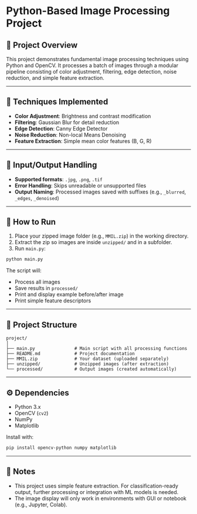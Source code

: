 
# Python-Based Image Processing Project

## 🎯 Project Overview
This project demonstrates fundamental image processing techniques using Python and OpenCV. It processes a batch of images through a modular pipeline consisting of color adjustment, filtering, edge detection, noise reduction, and simple feature extraction.

---

## 🧩 Techniques Implemented
- **Color Adjustment**: Brightness and contrast modification
- **Filtering**: Gaussian Blur for detail reduction
- **Edge Detection**: Canny Edge Detector
- **Noise Reduction**: Non-local Means Denoising
- **Feature Extraction**: Simple mean color features (B, G, R)

---

## 📂 Input/Output Handling
- **Supported formats**: `.jpg`, `.png`, `.tif`
- **Error Handling**: Skips unreadable or unsupported files
- **Output Naming**: Processed images saved with suffixes (e.g., `_blurred`, `_edges`, `_denoised`)

---

## 🚀 How to Run

1. Place your zipped image folder (e.g., `MMIL.zip`) in the working directory.
2. Extract the zip so images are inside `unzipped/` and in a subfolder.
3. Run `main.py`:

```bash
python main.py
```

The script will:
- Process all images
- Save results in `processed/`
- Print and display example before/after image
- Print simple feature descriptors

---

## 📁 Project Structure

```
project/
│
├── main.py               # Main script with all processing functions
├── README.md             # Project documentation
├── MMIL.zip              # Your dataset (uploaded separately)
├── unzipped/             # Unzipped images (after extraction)
└── processed/            # Output images (created automatically)
```

---

## ⚙️ Dependencies

- Python 3.x
- OpenCV (`cv2`)
- NumPy
- Matplotlib

Install with:

```bash
pip install opencv-python numpy matplotlib
```

---

## 📝 Notes

- This project uses simple feature extraction. For classification-ready output, further processing or integration with ML models is needed.
- The image display will only work in environments with GUI or notebook (e.g., Jupyter, Colab).

